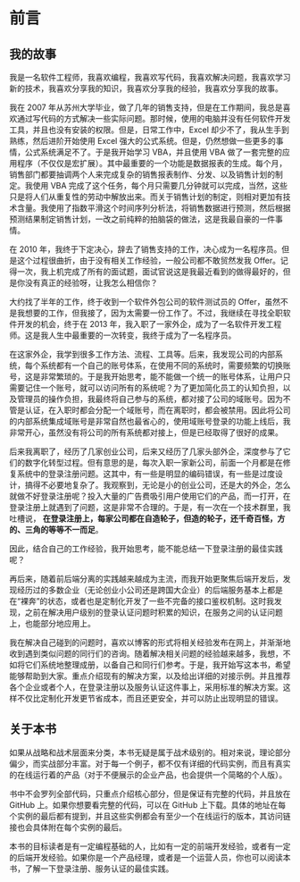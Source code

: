 # 前言

## 我的故事

我是一名软件工程师，我喜欢编程，我喜欢写代码，我喜欢解决问题，我喜欢学习新的技术，我喜欢分享我的知识，我喜欢分享我的经验，我喜欢分享我的故事。

我在 2007 年从苏州大学毕业，做了几年的销售支持，但是在工作期间，我总是喜欢通过写代码的方式解决一些实际问题。那时候，使用的电脑并没有任何软件开发工具，并且也没有安装的权限。但是，日常工作中，Excel
却少不了，我从生手到熟练，然后进阶开始使用 Excel 强大的公式系统。但是，仍然想做一些更多的事情，公式系统满足不了。于是我开始学习
VBA，并且使用 VBA 做了一套完整的应用程序（不仅仅是宏扩展）。其中最重要的一个功能是数据报表的生成。每个月，销售部门都要抽调两个人来完成复杂的销售报表制作、分发、以及销售计划的制定。我使用
VBA
完成了这个任务，每个月只需要几分钟就可以完成，当然，这些只是将人们从重复性的劳动中解放出来。而关于销售计划的制定，则相对更加有技术含量。我使用了指数平滑这个时间序列分析法，将销售数据进行预测，然后根据预测结果制定销售计划，一改之前纯粹的拍脑袋的做法，这是我最自豪的一件事情。

在 2010 年，我终于下定决心，辞去了销售支持的工作，决心成为一名程序员。但是这个过程很曲折，由于没有相关工作经验，一般公司都不敢贸然发我
Offer。记得一次，我上机完成了所有的面试题，面试官说这是我最近看到的做得最好的，但是你没有真正的经验呀，让我怎么相信你？

大约找了半年的工作，终于收到一个软件外包公司的软件测试员的 Offer，虽然不是我想要的工作，但我接了，因为太需要一份工作了。不过，我继续在寻找全职软件开发的机会，终于在
2013 年，我入职了一家外企，成为了一名软件开发工程师。这是我人生中最重要的一次转变，我终于成为了一名程序员。

在这家外企，我学到很多工作方法、流程、工具等。后来，我发现公司的内部系统，每个系统都有一个自己的账号体系，在使用不同的系统时，需要频繁的切换账号，这是非常繁琐的。于是我开始思考，能不能做一个统一的账号体系，让用户只需要记住一个账号，就可以访问所有的系统呢？为了更加简化员工的认知负担，以及管理员的操作负担，我最终将自己参与的系统，都对接了公司的域账号。因为不管是认证，在入职时都会分配一个域账号，而在离职时，都会被禁用。因此将公司的内部系统集成域账号是非常自然也最省心的，使用域账号登录的功能上线后，我非常开心，虽然没有将公司的所有系统都对接上，但是已经取得了很好的成果。

后来我离职了，经历了几家创业公司，后来又经历了几家头部外企，深度参与了它们的数字化转型过程。但有意思的是，每次入职一家新公司，前面一个月都是在修复系统中的登录注册问题。这其中，有一些是明显的编码错误，有一些是过度设计，搞得不必要地复杂了。我观察到，无论是小的创业公司，还是大的外企，怎么就做不好登录注册呢？投入大量的广告费吸引用户使用它们的产品，而一打开，在登录注册上就遇到了问题，这是非常不合理的。于是，有一次在一个技术群里，我吐槽说，
**在登录注册上，每家公司都在自造轮子，但造的轮子，还千奇百怪，方的、三角的等等不一而足**。

因此，结合自己的工作经验，我开始思考，能不能总结一下登录注册的最佳实践呢？

再后来，随着前后端分离的实践越来越成为主流，而我开始更聚焦后端开发后，发现经历过的多数企业（无论创业小公司还是跨国大企业）的后端服务基本上都是在“裸奔”的状态，或者也是定制化开发了一些不完备的接口鉴权机制。这时我发现，之前在解决用户级别的登录认证问题时积累的知识，在服务之间的认证问题上，也能部分地应用上。

我在解决自己碰到的问题时，喜欢以博客的形式将相关经验发布在网上，并渐渐地收到遇到类似问题的同行们的咨询。随着解决相关问题的经验越来越多，我想，不如将它们系统地整理成册，以备自己和同行们参考。于是，我开始写这本书，希望能够帮助到大家。重点介绍现有的解决方案，以及给出详细的对接示例。并且推荐各个企业或者个人，在登录注册以及服务认证这件事上，采用标准的解决方案。这样不仅比定制化开发更节省成本，而且还更安全，并可以防止出现明显的错误。

## 关于本书

如果从战略和战术层面来分类，本书无疑是属于战术级别的。相对来说，理论部分偏少，而实战部分丰富。对于每一个例子，都不仅有详细的代码实例，而且有真实的在线运行着的产品（对于不便展示的企业产品，也会提供一个简略的个人版）。

书中不会罗列全部代码，只重点介绍核心部分，但是保证有完整的代码，并且放在 GitHub 上。如果你想要看完整的代码，可以在 GitHub 上下载。具体的地址在每个实例的最后都有提到，并且这些实例都会有至少一个在线运行的版本，其访问链接也会具体附在每个实例的最后。

本书的目标读者是有一定编程基础的人，比如有一定的前端开发经验，或者有一定的后端开发经验。如果你是一个产品经理，或者是一个运营人员，你也可以阅读本书，了解一下登录注册、服务认证的最佳实践。